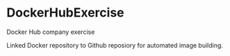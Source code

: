 # DockerHubExercise
Docker Hub company exercise


Linked Docker repository to Github reposiory for automated image building.
